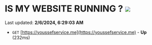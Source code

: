 # IS MY WEBSITE RUNNING ? [![](https://img.shields.io/static/v1?label=Sponsor&message=%E2%9D%A4&logo=GitHub&color=%23fe8e86)](https://github.com/sponsors/<username>)

Last updated: **2/6/2024, 6:29:03 AM**

- `GET` [https://youssefservice.me](https://youssefservice.me) - **Up** (232ms)
